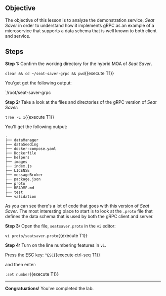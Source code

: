 ## Objective
The objective of this lesson is to analyze the demonstration service, *Seat Saver* in order to understand how it implements gRPC as an example of a microservice that supports a data schema that is well known to both client and service.

## Steps

**Step 1:** Confirm the working directory for the hybrid MOA of *Seat Saver*.

`clear && cd ~/seat-saver-grpc && pwd`{{execute T1}}

You'get get the following output:

`/root/seat-saver-grpc

**Step 2:** Take a look at the files and directories of the gRPC version of *Seat Saver*:

`tree -L 1`{{execute T1}}

You'll get the following output:

```
.
├── dataManager
├── dataSeeding
├── docker-compose.yaml
├── Dockerfile
├── helpers
├── images
├── index.js
├── LICENSE
├── messageBroker
├── package.json
├── proto
├── README.md
├── test
└── validation

```

As you can see there's a lot of code that goes with this version of *Seat Saver*. The most interesting place to start is to look at the `.proto` file that defines the data schema that is used by both the gRPC client and server.

**Step 3:** Open the file, `seatsaver.proto` in the `vi` editor:

`vi proto/seatsaver.proto`{{execute T1}}

**Step 4:** Turn on the line numbering features in `vi`.

Press the ESC key: `^ESC`{{execute ctrl-seq T1}}

and then enter:

`:set number`{{execute T1}}

---

**Congratuations!** You've completed the lab.